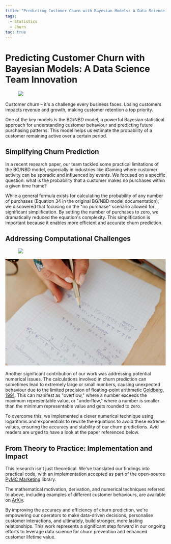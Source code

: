 ```yaml
---
title: "Predicting Customer Churn with Bayesian Models: A Data Science Team Innovation"
tags:
  - Statistics
  - Churn
toc: true
---
```


# Predicting Customer Churn with Bayesian Models: A Data Science Team Innovation

<figure>
	<a href="https://images.pexels.com/photos/30767251/pexels-photo-30767251/free-photo-of-futuristic-digital-geometric-shape-with-neon-glow.jpeg?auto=compress"><img src="https://images.pexels.com/photos/30767251/pexels-photo-30767251/free-photo-of-futuristic-digital-geometric-shape-with-neon-glow.jpeg?auto=compress"></a>
</figure>

Customer churn – it's a challenge every business faces. Losing customers impacts revenue and growth, making customer retention a top priority.

One of the key models is the BG/NBD model, a powerful Bayesian statistical approach for understanding customer behaviour and predicting future purchasing patterns. This model helps us estimate the probability of a customer remaining active over a certain period.

## Simplifying Churn Prediction
In a recent research paper, our team tackled some practical limitations of the BG/NBD model, especially in industries like iGaming where customer activity can be sporadic and influenced by events. We focused on a specific question: what is the probability that a customer makes no purchases within a given time frame?

While a general formula exists for calculating the probability of any number of purchases (Equation 34 in the original BG/NBD model documentation), we discovered that focusing on the "no purchase" scenario allowed for significant simplification. By setting the number of purchases to zero, we dramatically reduced the equation's complexity. This simplification is important because it enables more efficient and accurate churn prediction.

## Addressing Computational Challenges

<figure>
	<a href="https://images.pexels.com/photos/5238079/pexels-photo-5238079.jpeg?auto=compress"><img src="https://images.pexels.com/photos/5238079/pexels-photo-5238079.jpeg?auto=compress"></a>
</figure>

![Computational Challanges](/assets/images/articles/churn_2_numerical_stability_pexels-karolina-grabowska-5238079.jpg)

Another significant contribution of our work was addressing potential numerical issues. The calculations involved in churn prediction can sometimes lead to extremely large or small numbers, causing unexpected behaviour due to the limited precision of floating-point arithmetic [Goldberg, 1991](https://dl.acm.org/doi/10.1145/103162.103163). This can manifest as "overflow," where a number exceeds the maximum representable value, or "underflow," where a number is smaller than the minimum representable value and gets rounded to zero.

To overcome this, we implemented a clever numerical technique using logarithms and exponentials to rewrite the equations to avoid these extreme values, ensuring the accuracy and stability of our churn predictions. Avid readers are urged to have a look at the paper referenced below.

## From Theory to Practice: Implementation and Impact
This research isn't just theoretical. We've translated our findings into practical code, with an implementation accepted as part of the open-source [PyMC Marketing](https://github.com/pymc-labs/pymc-marketing/releases/tag/0.11.0) library. 

The mathematical motivation, derivation, and numerical techniques referred to above, including examples of different customer behaviours, are available on [ArXiv](https://arxiv.org/abs/2502.12912).

By improving the accuracy and efficiency of churn prediction, we're empowering our operators to make data-driven decisions, personalise customer interactions, and ultimately, build stronger, more lasting relationships. This work represents a significant step forward in our ongoing efforts to leverage data science for churn prevention and enhanced customer lifetime value.

